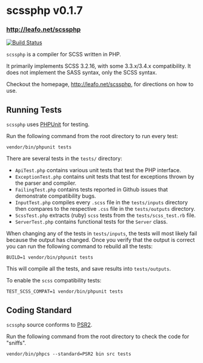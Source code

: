 # scssphp v0.1.7
### <http://leafo.net/scssphp>

[![Build Status](https://travis-ci.org/leafo/scssphp.svg?branch=master)](http://travis-ci.org/leafo/scssphp)

`scssphp` is a compiler for SCSS written in PHP.

It primarily implements SCSS 3.2.16, with some 3.3.x/3.4.x compatibility. It does not implement the SASS syntax, only the SCSS
syntax.

Checkout the homepage, <http://leafo.net/scssphp>, for directions on how to use.

## Running Tests

`scssphp` uses [PHPUnit](https://github.com/sebastianbergmann/phpunit) for testing.

Run the following command from the root directory to run every test:

    vendor/bin/phpunit tests

There are several tests in the `tests/` directory:

* `ApiTest.php` contains various unit tests that test the PHP interface.
* `ExceptionTest.php` contains unit tests that test for exceptions thrown by the parser and compiler.
* `FailingTest.php` contains tests reported in Github issues that demonstrate compatibility bugs.
* `InputTest.php` compiles every `.scss` file in the `tests/inputs` directory
  then compares to the respective `.css` file in the `tests/outputs` directory.
* `ScssTest.php` extracts (ruby) `scss` tests from the `tests/scss_test.rb` file.
* `ServerTest.php` contains functional tests for the `Server` class.

When changing any of the tests in `tests/inputs`, the tests will most likely
fail because the output has changed. Once you verify that the output is correct
you can run the following command to rebuild all the tests:

    BUILD=1 vendor/bin/phpunit tests

This will compile all the tests, and save results into `tests/outputs`.

To enable the `scss` compatibility tests:

    TEST_SCSS_COMPAT=1 vendor/bin/phpunit tests

## Coding Standard

`scssphp` source conforms to [PSR2](http://www.php-fig.org/psr/psr-2/).

Run the following command from the root directory to check the code for "sniffs".

    vendor/bin/phpcs --standard=PSR2 bin src tests
